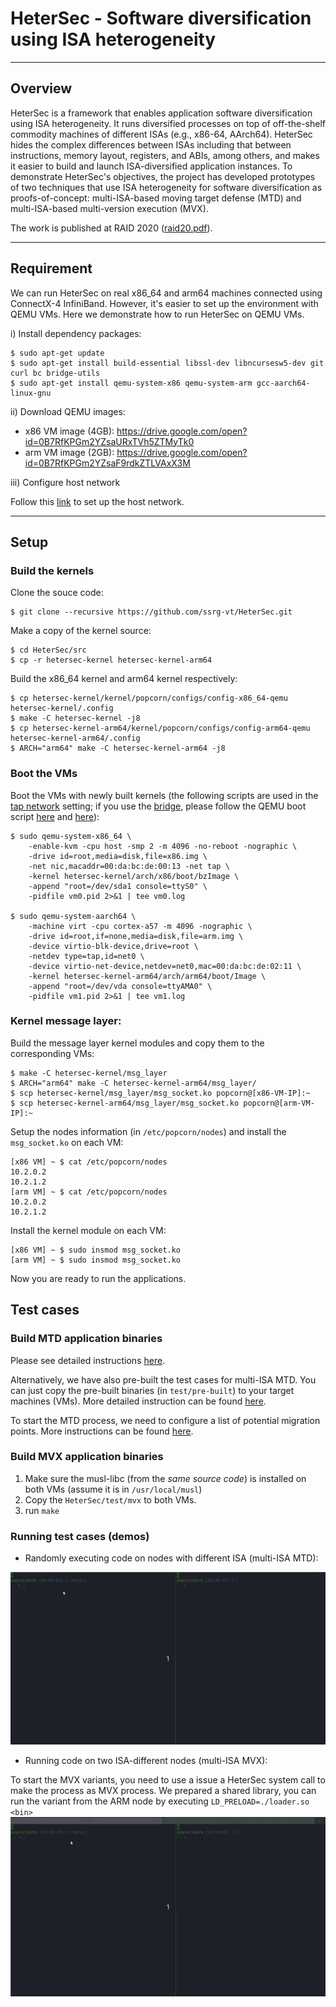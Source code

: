 # HeterSec - Software diversification using ISA heterogeneity
---
## Overview
HeterSec is a framework that enables application software diversification using ISA heterogeneity. It runs diversified processes on top of off-the-shelf commodity machines of different ISAs (e.g., x86-64, AArch64). HeterSec hides the complex differences between ISAs including that between instructions, memory layout, registers, and ABIs, among others, and makes it easier to build and launch ISA-diversified application instances. To demonstrate HeterSec's objectives, the project has developed prototypes of two techniques that use ISA heterogeneity for software diversification as proofs-of-concept: multi-ISA-based moving target defense (MTD) and multi-ISA-based multi-version execution (MVX).

The work is published at RAID 2020 ([raid20.pdf](https://www.ssrg.ece.vt.edu/papers/raid20.pdf)).

---
## Requirement
We can run HeterSec on real x86_64 and arm64 machines connected using ConnectX-4 InfiniBand. However, it's easier to set up the environment with QEMU VMs. Here we demonstrate how to run HeterSec on QEMU VMs.

i) Install dependency packages:
```
$ sudo apt-get update
$ sudo apt-get install build-essential libssl-dev libncursesw5-dev git curl bc bridge-utils
$ sudo apt-get install qemu-system-x86 qemu-system-arm gcc-aarch64-linux-gnu
```
ii) Download QEMU images:
- x86 VM image (4GB): https://drive.google.com/open?id=0B7RfKPGm2YZsaURxTVh5ZTMyTk0
- arm VM image (2GB): https://drive.google.com/open?id=0B7RfKPGm2YZsaF9rdkZTLVAxX3M

iii) Configure host network

Follow this [link](https://github.com/ssrg-vt/popcorn-kernel/wiki/VM-Setup#set-up-the-host-network-interface) to set up the host network.

---
## Setup
### Build the kernels
Clone the souce code:
```
$ git clone --recursive https://github.com/ssrg-vt/HeterSec.git
```
Make a copy of the kernel source:
```
$ cd HeterSec/src
$ cp -r hetersec-kernel hetersec-kernel-arm64
```
Build the x86_64 kernel and arm64 kernel respectively:
```
$ cp hetersec-kernel/kernel/popcorn/configs/config-x86_64-qemu hetersec-kernel/.config
$ make -C hetersec-kernel -j8
$ cp hetersec-kernel-arm64/kernel/popcorn/configs/config-arm64-qemu hetersec-kernel-arm64/.config
$ ARCH="arm64" make -C hetersec-kernel-arm64 -j8
```

### Boot the VMs
Boot the VMs with newly built kernels (the following scripts are used in the [tap network](https://github.com/ssrg-vt/popcorn-kernel/wiki/VM-network-using-tap) setting; if you use the [bridge](https://github.com/ssrg-vt/popcorn-kernel/wiki/VM-Setup#set-up-the-host-network-interface), please follow the QEMU boot script [here](https://github.com/ssrg-vt/popcorn-kernel/wiki/VM-Setup#set-up-x86-virtual-machine) and [here](https://github.com/ssrg-vt/popcorn-kernel/wiki/VM-Setup#set-up-arm-virtual-machine)):
```
$ sudo qemu-system-x86_64 \
    -enable-kvm -cpu host -smp 2 -m 4096 -no-reboot -nographic \
    -drive id=root,media=disk,file=x86.img \
    -net nic,macaddr=00:da:bc:de:00:13 -net tap \
    -kernel hetersec-kernel/arch/x86/boot/bzImage \
    -append "root=/dev/sda1 console=ttyS0" \
    -pidfile vm0.pid 2>&1 | tee vm0.log

$ sudo qemu-system-aarch64 \
    -machine virt -cpu cortex-a57 -m 4096 -nographic \
    -drive id=root,if=none,media=disk,file=arm.img \
    -device virtio-blk-device,drive=root \
    -netdev type=tap,id=net0 \
    -device virtio-net-device,netdev=net0,mac=00:da:bc:de:02:11 \
    -kernel hetersec-kernel-arm64/arch/arm64/boot/Image \
    -append "root=/dev/vda console=ttyAMA0" \
    -pidfile vm1.pid 2>&1 | tee vm1.log
```
### Kernel message layer:
Build the message layer kernel modules and copy them to the corresponding VMs:
```
$ make -C hetersec-kernel/msg_layer
$ ARCH="arm64" make -C hetersec-kernel-arm64/msg_layer/
$ scp hetersec-kernel/msg_layer/msg_socket.ko popcorn@[x86-VM-IP]:~
$ scp hetersec-kernel-arm64/msg_layer/msg_socket.ko popcorn@[arm-VM-IP]:~
```
Setup the nodes information (in `/etc/popcorn/nodes`) and install the `msg_socket.ko` on each VM:
```
[x86 VM] ~ $ cat /etc/popcorn/nodes
10.2.0.2
10.2.1.2
[arm VM] ~ $ cat /etc/popcorn/nodes
10.2.0.2
10.2.1.2
```
Install the kernel module on each VM:
```
[x86 VM] ~ $ sudo insmod msg_socket.ko
[arm VM] ~ $ sudo insmod msg_socket.ko
```
Now you are ready to run the applications.

## Test cases
### Build MTD application binaries
Please see detailed instructions [here](test/mtd/README.md).

Alternatively, we have also pre-built the test cases for multi-ISA MTD. You can just copy the pre-built binaries (in `test/pre-built`) to your target machines (VMs). More detailed instruction can be found [here](test/mtd/README.md#use-the-pre-built-binaries).

To start the MTD process, we need to configure a list of potential migration points. More instructions can be found [here](test/mtd/README.md#create-configuration-files-to-control-the-execution-randomness).
### Build MVX application binaries
1. Make sure the musl-libc (from the *same source code*) is installed on both VMs (assume it is in `/usr/local/musl`)
2. Copy the `HeterSec/test/mvx` to both VMs.
3. run `make`

### Running test cases (demos)
- Randomly executing code on nodes with different ISA (multi-ISA MTD):

![MTD Demo (basic.c)](demo/mtd.gif)

- Running code on two ISA-different nodes (multi-ISA MVX):

To start the MVX variants, you need to use a issue a HeterSec system call to make the process as MVX process. We prepared a shared library, you can run the variant from the ARM node by executing `LD_PRELOAD=./loader.so <bin>`
![MVX Demo (basic.c)](demo/mvx.gif)
